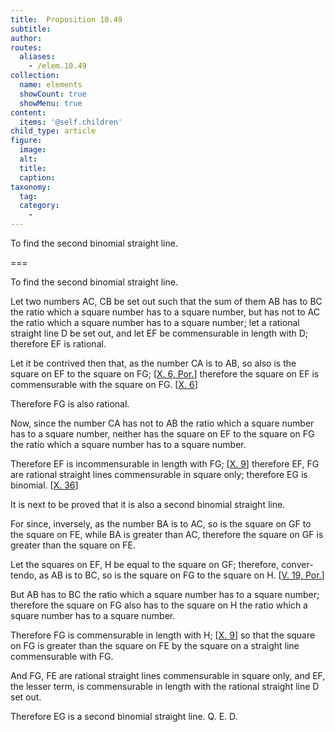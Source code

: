 ```yaml
---
title:  Proposition 10.49
subtitle: 
author:
routes:
  aliases:
    - /elem.10.49
collection:
  name: elements
  showCount: true
  showMenu: true
content:
  items: '@self.children'
child_type: article
figure:
  image:
  alt:
  title:
  caption:
taxonomy:
  tag:
  category:
    - 
---
```


<p><hi rend="ital">To find the second binomial straight line</hi>. </p>

===

<p><span class="ital">To find the second binomial straight line</span>. </p>

<p>Let two numbers <span class="ital">AC</span>, <span class="ital">CB</span> be set out such that the sum of them <span class="ital">AB</span> has to <span class="ital">BC</span> the ratio which a square number has to a square number, but has not to <span class="ital">AC</span> the ratio which a square number has to a square number; let a rational straight line <span class="ital">D</span> be set out, and let <span class="ital">EF</span> be commensurable in length with <span class="ital">D</span>; therefore <span class="ital">EF</span> is rational. 
      </p>

<p>Let it be contrived then that, as the number <span class="ital">CA</span> is to <span class="ital">AB</span>, so also is the square on <span class="ital">EF</span> to the square on <span class="ital">FG</span>; [<a href="/elem.10.6.p.1">X. 6, Por.</a>] therefore the square on <span class="ital">EF</span> is commensurable with the square on <span class="ital">FG</span>. [<a href="/elem.10.6">X. 6</a>] </p>

<p>Therefore <span class="ital">FG</span> is also rational. </p>

<p>Now, since the number <span class="ital">CA</span> has not to <span class="ital">AB</span> the ratio which a square number has to a square number, neither has the <pb n="105"/>square on <span class="ital">EF</span> to the square on <span class="ital">FG</span> the ratio which a square number has to a square number. </p>

<p>Therefore <span class="ital">EF</span> is incommensurable in length with <span class="ital">FG</span>; [<a href="/elem.10.9">X. 9</a>] therefore <span class="ital">EF</span>, <span class="ital">FG</span> are rational straight lines commensurable in square only; therefore <span class="ital">EG</span> is binomial. [<a href="/elem.10.36">X. 36</a>] </p>

<p>It is next to be proved that it is also a second binomial straight line. </p>

<p>For since, inversely, as the number <span class="ital">BA</span> is to <span class="ital">AC</span>, so is the square on <span class="ital">GF</span> to the square on <span class="ital">FE</span>, while <span class="ital">BA</span> is greater than <span class="ital">AC</span>, therefore the square on <span class="ital">GF</span> is greater than the square on <span class="ital">FE</span>. </p>

<p>Let the squares on <span class="ital">EF</span>, <span class="ital">H</span> be equal to the square on <span class="ital">GF</span>; therefore, <foreign lang="la">convertendo</foreign>, as <span class="ital">AB</span> is to <span class="ital">BC</span>, so is the square on <span class="ital">FG</span> to the square on <span class="ital">H</span>. [<a href="/elem.5.19.p.1">V. 19, Por.</a>] </p>

<p>But <span class="ital">AB</span> has to <span class="ital">BC</span> the ratio which a square number has to a square number; therefore the square on <span class="ital">FG</span> also has to the square on <span class="ital">H</span> the ratio which a square number has to a square number. </p>

<p>Therefore <span class="ital">FG</span> is commensurable in length with <span class="ital">H</span>; [<a href="/elem.10.9">X. 9</a>] so that the square on <span class="ital">FG</span> is greater than the square on <span class="ital">FE</span> by the square on a straight line commensurable with <span class="ital">FG</span>. </p>

<p>And <span class="ital">FG</span>, <span class="ital">FE</span> are rational straight lines commensurable in square only, and <span class="ital">EF</span>, the lesser term, is commensurable in length with the rational straight line <span class="ital">D</span> set out. </p>

<p>Therefore <span class="ital">EG</span> is a second binomial straight line. Q. E. D.</p>
